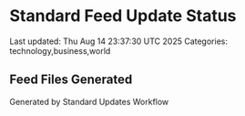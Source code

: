 # Standard Feed Update Status
Last updated: Thu Aug 14 23:37:30 UTC 2025
Categories: technology,business,world

## Feed Files Generated

Generated by Standard Updates Workflow
